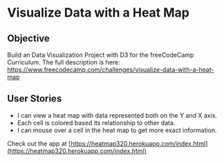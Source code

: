 # Visualize Data with a Heat Map

Objective 
------

Build an Data Visualization Project with D3 for the freeCodeCamp Curriculum. 
The full description is here: https://www.freecodecamp.com/challenges/visualize-data-with-a-heat-map

User Stories
------

* I can view a heat map with data represented both on the Y and X axis.
* Each cell is colored based its relationship to other data.
* I can mouse over a cell in the heat map to get more exact information.

Check out the app at [https://heatmap320.herokuapp.com/index.html](https://heatmap320.herokuapp.com/index.html)